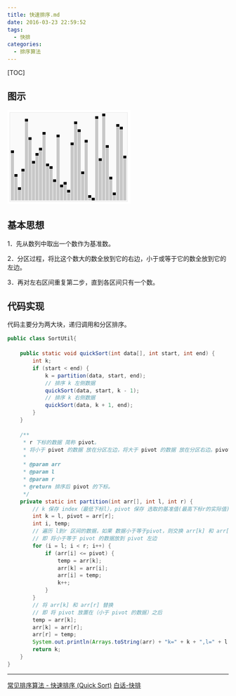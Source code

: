 ```yaml
---
title: 快速排序.md
date: 2016-03-23 22:59:52
tags: 
  - 快排
categories:
  - 排序算法
---
```


[TOC]

<!--more-->

## 图示

![](快速排序/快排.gif)


## 基本思想

1．先从数列中取出一个数作为基准数。

2．分区过程，将比这个数大的数全放到它的右边，小于或等于它的数全放到它的左边。

3．再对左右区间重复第二步，直到各区间只有一个数。

## 代码实现

代码主要分为两大块，递归调用和分区排序。

```java
public class SortUtil{
    
    public static void quickSort(int data[], int start, int end) {
        int k;
        if (start < end) {
            k = partition(data, start, end);
            // 排序 k 左侧数据
            quickSort(data, start, k - 1);
            // 排序 k 右侧数据
            quickSort(data, k + 1, end);
        }
    }

    /**
     * r 下标的数据 简称 pivot。
     * 将小于 pivot 的数据 放在分区左边，将大于 pivot 的数据 放在分区右边。pivot 位于两者之间。
     *
     * @param arr
     * @param l
     * @param r
     * @return 排序后 pivot 的下标。
     */
    private static int partition(int arr[], int l, int r) {
        // k 保存 index（最低下标l），pivot 保存 选取的基准值(最高下标r的实际值)。
        int k = l, pivot = arr[r];
        int i, temp;
        // 遍历 l到r 区间的数据，如果 数据小于等于pivot，则交换 arr[k] 和 arr[i]
        // 即 将小于等于 pivot 的数据放到 pivot 左边
        for (i = l; i < r; i++) {
            if (arr[i] <= pivot) {
                temp = arr[k];
                arr[k] = arr[i];
                arr[i] = temp;
                k++;
            }
        }
        // 将 arr[k] 和 arr[r] 替换
        // 即 将 pivot 放置在（小于 pivot 的数据）之后
        temp = arr[k];
        arr[k] = arr[r];
        arr[r] = temp;
        System.out.println(Arrays.toString(arr) + "k=" + k + ",l=" + l + ",r=" + r);
        return k;
    }  
}
```

----
[常见排序算法 - 快速排序 (Quick Sort)](http://bubkoo.com/2014/01/12/sort-algorithm/quick-sort/)
[白话-快排](https://blog.csdn.net/morewindows/article/details/6684558)